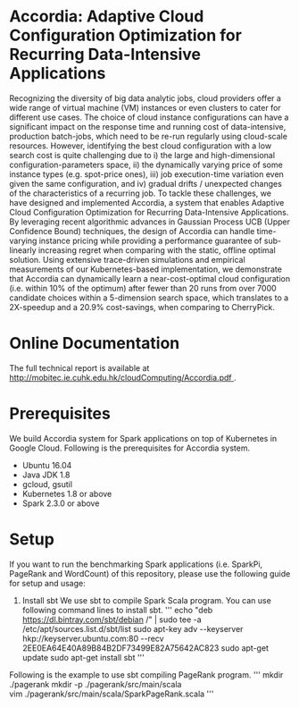 # Accordia: Adaptive Cloud Configuration Optimization for Recurring Data-Intensive Applications
Recognizing the diversity of big data analytic jobs, cloud providers offer a wide range of virtual machine (VM) instances or even clusters to cater for different use cases. The choice of cloud instance configurations can have a significant impact on the response time and running cost of data-intensive, production batch-jobs, which need to be re-run regularly using cloud-scale resources. However, identifying the best cloud configuration with a low search cost is quite challenging due to i) the large and high-dimensional configuration-parameters space, ii) the dynamically varying price of some instance types (e.g. spot-price ones), iii) job execution-time variation even given the same configuration, and iv) gradual drifts / unexpected changes of the characteristics of a recurring job. To tackle these challenges, we have designed and implemented Accordia, a system that enables Adaptive Cloud Configuration Optimization for Recurring Data-Intensive Applications. By leveraging recent algorithmic advances in Gaussian Process UCB (Upper Confidence Bound) techniques, the design of Accordia can handle time-varying instance pricing while providing a performance guarantee of sub-linearly increasing regret when comparing with the static, offline optimal solution. Using extensive trace-driven simulations and empirical measurements of our Kubernetes-based implementation, we demonstrate that Accordia can dynamically learn a near-cost-optimal cloud configuration (i.e. within 10\% of the optimum) after fewer than 20 runs from over 7000 candidate choices within a 5-dimension search space, which translates to a 2X-speedup and a 20.9\% cost-savings, when comparing to CherryPick.


# Online Documentation
The full technical report is available at [http://mobitec.ie.cuhk.edu.hk/cloudComputing/Accordia.pdf ](http://mobitec.ie.cuhk.edu.hk/cloudComputing/Accordia.pdf).


# Prerequisites
We build Accordia system for Spark applications on top of Kubernetes in Google Cloud. Following is the prerequisites for Accordia system.

* Ubuntu 16.04
* Java JDK 1.8
* gcloud, gsutil
* Kubernetes 1.8 or above
* Spark 2.3.0 or above


# Setup
If you want to run the benchmarking Spark applications (i.e. SparkPi, PageRank and WordCount) of this repository, please use the following guide for setup and usage:

1) Install sbt
We use sbt to compile Spark Scala program. You can use following command lines to install sbt.
'''
echo "deb https://dl.bintray.com/sbt/debian /" | sudo tee -a /etc/apt/sources.list.d/sbt/list
sudo apt-key adv --keyserver hkp://keyserver.ubuntu.com:80 --recv 2EE0EA64E40A89B84B2DF73499E82A75642AC823
sudo apt-get update
sudo apt-get install sbt
'''

Following is the example to use sbt compiling PageRank program.
'''
mkdir ./pagerank
mkdir -p ./pagerank/src/main/scala     
vim ./pagerank/src/main/scala/SparkPageRank.scala
'''
